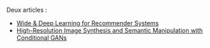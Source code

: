 Deux articles :
* [Wide & Deep Learning for Recommender Systems](https://arxiv.org/pdf/1606.07792.pdf)
* [High-Resolution Image Synthesis and Semantic Manipulation with Conditional GANs](https://tcwang0509.github.io/pix2pixHD/)

